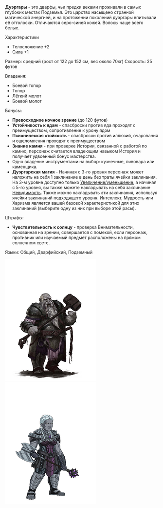 **Дуэргары** - это дварфы, чьи предки веками проживали в самых глубоких местах Подземья. Это царство насыщено странной магической энергией, и на протяжении поколений дуэргары впитывали её отголоски. Отличаются серо-синей кожей. Волосы чаще всего белые.

Характеристики
- Телосложение +2
- Сила +1

Размер: средний (рост от 122 до 152 см, вес около 70кг)
Скорость: 25 футов

Владения:
 - Боевой топор
 - Топор
 - Лёгкий молот
 - Боевой молот

Бонусы:
- **Превосходное ночное зрение** (до 120 футов)
- **Устойчивость к ядам** - спасброски против яда проходят с преимуществом, сопротивление к урону ядом
- **Псионическая стойкость** - спасброски против иллюзий, очарования и ошеломления проходят с преимуществом
- **Знание камня** - при проверке Истории, связанной с работой по камню, персонаж считается владеющим навыком История и получает удвоенный бонус мастерства.
- Одно владение инструментами на выбор: кузнечные, пивовара или каменщика.
- **Дуэргарская магия** - Начиная с 3-го уровня персонаж может наложить на себя 1 заклинание в день без траты ячейки заклинания. На 3-м уровне доступно только [Увеличение/уменьшение](</Правила/Магия/Увеличение-уменьшение.md>), а начиная с 5-го уровня, вы также можете накладывать на себя заклинание [Невидимость](</Правила/Магия/Невидимость.md>). Также можно накладывать эти заклинания, используя ячейки заклинаний подходящего уровня. Интеллект, Мудрость или Харизма является вашей базовой характеристикой для этих заклинаний (выберите одну из них при выборе этой расы).

Штрафы:
- **Чувствительность к солнцу** - проверка Внимательности, основанная на зрении, совершается с помехой, если персонаж, противник или изучаемый предмет расположены на прямом солнечном свете.

Языки: Общий, Дварфийский, Подземный

![Дуэргар](/Img/R-dwarf-duergar1.png)![Дуэргар](/Img/R-dwarf-duergar2.png)